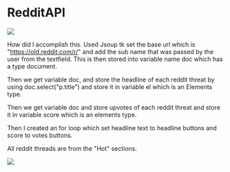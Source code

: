 # RedditAPI

![](redditapiprogram.gif)

How did I accomplish this. Used Jsoup tk set the base url which is "https://old.reddit.com/r/" and add the sub name that was passed by the user from the textfield. This is then stored into variable name doc which has a type document.

Then we get variable doc, and store the headline of each reddit threat by using doc.select("p.title") and store it in variable el which is an Elements type.

Then we get variable doc and store upvotes of each reddit threat and store it in variable score which is an elements type.

Then I created an for loop which set headline text to headline buttons and score to votes buttons.

All reddit threads are from the "Hot" sections.




![](reddit.gif)
